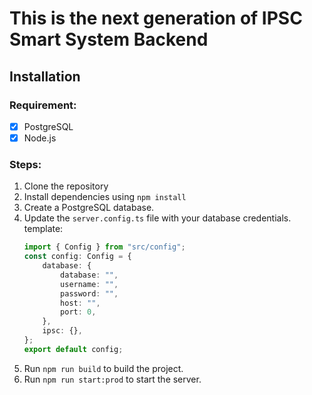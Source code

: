 # This is the next generation of IPSC Smart System Backend

## Installation
### Requirement:
- [x] PostgreSQL
- [x] Node.js

### Steps:
1. Clone the repository
2. Install dependencies using `npm install`
3. Create a PostgreSQL database.
4. Update the `server.config.ts` file with your database credentials.
	template: 
	```typescript
	import { Config } from "src/config";
	const config: Config = {
		database: {
			database: "",
			username: "",
			password: "",
			host: "",
			port: 0,
		},
		ipsc: {},
	};
	export default config;
	```
5. Run `npm run build` to build the project.
6. Run `npm run start:prod` to start the server.